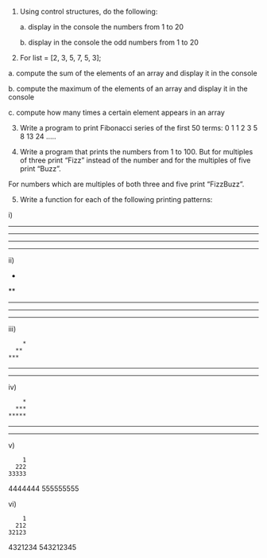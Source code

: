 1. Using control structures, do the following:

   a. display in the console the numbers from 1 to 20

   b. display in the console the odd numbers from 1 to 20

2.   For list = [2, 3, 5, 7, 5, 3];

   a. compute the sum of the elements of an array and display it in the console

   b. compute the maximum of the elements of an array and display it in the console

   c. compute how many times a certain element appears in an array

3.  Write a program to print Fibonacci series of the first 50 terms:
0 1 1 2 3 5 8 13 24 .....

4. Write a program that prints the numbers from 1 to 100.
But for multiples of three print “Fizz” instead of the number and for the multiples of five print “Buzz”.

For numbers which are multiples of both three and five print “FizzBuzz”.


5. Write a function for each of the following printing patterns: 

i)

**********
**********
**********
**********

ii)

*
**
***
****
*****

iii)

        *
      **
    ***
  ****
*****

 

iv)

        *
      ***
    *****
  *******
*********

v)

        1
      222
    33333
  4444444
555555555

vi)

        1
      212
    32123
  4321234
543212345

